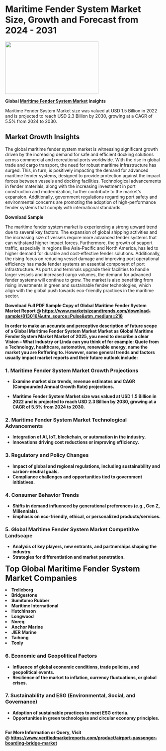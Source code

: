 <H1>Maritime Fender System Market Size, Growth and Forecast from 2024 - 2031</H1><img class="aligncenter size-medium wp-image-584254" src="https://thirdeyenews.in/wp-content/uploads/2024/09/Global-Market-Research-300x168.jpeg" alt="" width="300" height="168" /><p><strong>Global&nbsp;<a href="https://www.marketsizeandtrends.com/download-sample/813016/&amp;utm_source=Pulse&amp;utm_medium=218">Maritime Fender System Market</a> Insights</strong></p><p>Maritime Fender System Market size was valued at USD 1.5 Billion in 2022 and is projected to reach USD 2.3 Billion by 2030, growing at a CAGR of 5.5% from 2024 to 2030.</p><p><h2>Market Growth Insights</h2> <p>The global maritime fender system market is witnessing significant growth driven by the increasing demand for safe and efficient docking solutions across commercial and recreational ports worldwide. With the rise in global trade and cargo transport, the need for robust maritime infrastructure has surged. This, in turn, is positively impacting the demand for advanced maritime fender systems, designed to provide protection against the impact forces between vessels and docking facilities. Technological advancements in fender materials, along with the increasing investment in port construction and modernization, further contribute to the market's expansion. Additionally, government regulations regarding port safety and environmental concerns are promoting the adoption of high-performance fender systems that comply with international standards.</p> <p><strong>Download Sample</strong></p> <p>The maritime fender system market is experiencing a strong upward trend due to several key factors. The expansion of global shipping activities and the increasing size of vessels require more advanced fender systems that can withstand higher impact forces. Furthermore, the growth of seaport traffic, especially in regions like Asia-Pacific and North America, has led to higher demand for durable and cost-effective fender solutions. Additionally, the rising focus on reducing vessel damage and improving port operational efficiency has made fender systems an essential component of port infrastructure. As ports and terminals upgrade their facilities to handle larger vessels and increased cargo volumes, the demand for advanced fender systems will continue to grow. The market is also benefiting from rising investments in green and sustainable fender technologies, which align with the global push towards eco-friendly practices in the maritime sector.</p> <p><strong></p><p><span class=""><strong>Download Full PDF Sample Copy of Global Maritime Fender System Market Report</strong> @ <a href="https://www.marketsizeandtrends.com/download-sample/813016/&amp;utm_source=Pulse&amp;utm_medium=218" target="_blank">https://www.marketsizeandtrends.com/download-sample/813016/&amp;utm_source=Pulse&amp;utm_medium=218</a></span></p><p>In order to make an accurate and perceptive description of future scope of a Global&nbsp;Maritime Fender System Market Market as Global&nbsp;Maritime Fender System Market Market of 2025, you need to describe a clear Vision &ndash; What Industry or Linda can you think of for example: Quote from a Technology, healthcare, automotive, renewable energy, name the market you are Reffering to. However, some general trends and factors usually impact market reports and their future outlook include:</p><h3>1.&nbsp;<strong>Maritime Fender System Market Growth Projections</strong></h3><ul><li>Examine market size trends, revenue estimates and CAGR (Compounded Annual Growth Rate) projections.</li><li><p>Maritime Fender System Market size was valued at USD 1.5 Billion in 2022 and is projected to reach USD 2.3 Billion by 2030, growing at a CAGR of 5.5% from 2024 to 2030.</p></li></ul><h3>2.&nbsp;<strong>Maritime Fender System Market Technological Advancements</strong></h3><ul><li>Integration of AI, IoT, blockchain, or automation in the industry.</li><li>Innovations driving cost reductions or improving efficiency.</li></ul><h3>3.&nbsp;<strong>Regulatory and Policy Changes</strong></h3><ul><li>Impact of global and regional regulations, including sustainability and carbon-neutral goals.</li><li>Compliance challenges and opportunities tied to government initiatives.</li></ul><h3>4.&nbsp;<strong>Consumer Behavior Trends</strong></h3><ul><li>Shifts in demand influenced by generational preferences (e.g., Gen Z, Millennials).</li><li>Emphasis on eco-friendly, ethical, or personalized products/services.</li></ul><h3>5.&nbsp;<strong>Global Maritime Fender System Market Competitive Landscape</strong></h3><ul><li>Analysis of key players, new entrants, and partnerships shaping the industry.</li><li>Strategies for differentiation and market penetration.</li></ul><p data-pm-slice="1 1 []"><span style="color: inherit; font-family: inherit; font-size: 25px;">Top Global Maritime Fender System Market Companies</span></p><div class="" data-test-id=""><p><li>Trelleborg</li><li> Bridgestone</li><li> Sumitomo Rubber</li><li> Maritime International</li><li> Hutchinson</li><li> Longwood</li><li> Noreq</li><li> Anchor Marine</li><li> JIER Marine</li><li> Taihong</li><li> Tonly</li></p></div><h3>6.&nbsp;<strong>Economic and Geopolitical Factors</strong></h3><ul><li>Influence of global economic conditions, trade policies, and geopolitical events.</li><li>Resilience of the market to inflation, currency fluctuations, or global crises.</li></ul><h3>7.&nbsp;<strong>Sustainability and ESG (Environmental, Social, and Governance)</strong></h3><ul><li>Adoption of sustainable practices to meet ESG criteria.</li><li>Opportunities in green technologies and circular economy principles.</li></ul><h2><strong style="font-size: 14px;">For More Information or Query, Visit @&nbsp;</strong><a style="background-color: #ffffff; font-size: 14px;" href="https://www.marketsizeandtrends.com/report/maritime-fender-system-market/" target="_blank">https://www.verifiedmarketreports.com/product/airport-passenger-boarding-bridge-market</a></h2>
